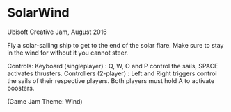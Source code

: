 # SolarWind
Ubisoft Creative Jam, August 2016

Fly a solar-sailing ship to get to the end of the solar flare. Make sure to stay in the wind for without it you cannot steer.

Controls:
Keyboard (singleplayer) : Q, W, O and P control the sails, SPACE activates thrusters.
Controllers (2-player) : Left and Right triggers control the sails of their respective players. Both players must hold A to activate boosters.


(Game Jam Theme: Wind)
